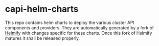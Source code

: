 # capi-helm-charts

This repo contains helm charts to deploy the various cluster API components and providers.
They are automatically generated by a fork of [Helmify](https://github.com/davidspek/helmify/tree/capi) with changes specific for these charts.
Once this fork of Helmify matures it shall be released properly.
